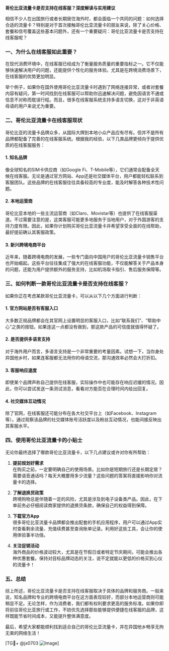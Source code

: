 **哥伦比亚流量卡是否支持在线客服？深度解读与实用建议**

相信不少人在出国旅行或者长期居住海外时，都会面临一个共同的问题：如何选择合适的流量卡？特别是对于首次接触哥伦比亚流量卡的朋友来说，除了关心价格、套餐和信号覆盖这些基本问题外，还有一个重要疑问：哥伦比亚流量卡是否支持在线客服呢？

### 一、为什么在线客服如此重要？
在现代消费环境中，在线客服已经成为了衡量服务质量的重要指标之一。它不仅能够快速解决用户的问题，还能提供个性化的服务体验。尤其是在跨境消费场景下，在线客服的优势更加明显。

举个例子，如果你在国外使用哥伦比亚流量卡时遇到了网络连接异常，或者对套餐内容有疑问，第一时间找到在线客服可以帮助你迅速解决问题，避免因语言不通或信息不对称而耽误行程。而且，很多在线客服系统支持多语言切换，这对于非英语母语的用户来说尤为重要。

### 二、哥伦比亚流量卡在线客服现状
哥伦比亚的流量卡品牌众多，从国际大牌到本地小众产品应有尽有。但并不是所有品牌都配备了完善的在线客服系统。根据我的经验，以下几类品牌更倾向于提供优质的在线客服服务：

#### 1. **知名品牌**
像全球知名的SIM卡供应商（如Google Fi、T-Mobile等），它们通常会配备全天候在线客服。无论是通过官方网站、App还是社交媒体平台，用户都能轻松联系到客服团队。这些品牌的在线客服往往具备较高的专业度，能及时解答各种技术性问题。

#### 2. **本地运营商**
哥伦比亚本地的一些主流运营商（如Claro、Movistar等）也提供了在线客服渠道。不过需要注意的是，这类客服可能更多地服务于当地用户，对于外国游客的支持力度有限。因此，如果你计划购买哥伦比亚流量卡并希望享受全面的在线帮助，最好提前确认其客服政策。

#### 3. **新兴跨境电商平台**
近年来，随着跨境电商的发展，一些专门面向中国用户的哥伦比亚流量卡销售平台也开始崛起。这些平台往往集成了强大的在线客服功能，不仅能解答关于产品本身的问题，还能为用户提供额外的服务支持，比如机场取卡指引、售后服务保障等。

### 三、如何判断一款哥伦比亚流量卡是否支持在线客服？
如果你正在考虑某款哥伦比亚流量卡，可以从以下几个方面进行判断：

#### 1. 官方网站是否有客服入口
大多数正规品牌都会在其官网上设置明显的客服入口，比如“联系我们”、“帮助中心”之类的按钮。如果连这一点都没有做到，那这款产品的可信度就值得怀疑了。

#### 2. 是否提供多语言支持
对于海外用户而言，多语言支持是一个非常重要的考量因素。试想一下，当你身处异国他乡时，如果连客服都无法用你的母语交流，那沟通效率必然会大打折扣。

#### 3. 客服响应速度
即使某个品牌声称自己提供在线客服，实际操作中也可能存在响应迟缓的情况。因此，你可以尝试发送一条测试消息，看看对方能否在合理时间内给出回复。

#### 4. 社交媒体互动情况
除了官网，在线客服还可能分布在各大社交平台上（如Facebook、Instagram等）。通过观察该品牌的社交媒体账号活跃度以及粉丝互动情况，也能间接反映出其客服水平。

### 四、使用哥伦比亚流量卡的小贴士
无论你最终选择了哪款哥伦比亚流量卡，以下几点建议或许对你有所帮助：

1. **提前规划好需求**  
   在购买之前，一定要明确自己的使用场景。比如你是短期旅行还是长期定居？需要语音通话吗？每天大概要用多少流量？这些问题的答案将直接影响你对流量卡的选择。

2. **了解退换货政策**  
   跨境购物总是伴随着一定的风险，尤其是涉及到电子设备类产品。因此，在下单前务必仔细阅读商家提供的退换货条款，确保自己的权益得到保障。

3. **下载官方App**  
   很多哥伦比亚流量卡品牌都会推出配套的手机应用程序，用户可以通过App实时查看剩余流量、充值续费甚至查询账单记录。利用好这些工具，会让你的使用体验事半功倍。

4. **关注促销活动**  
   海外商品的价格波动较大，尤其是在节假日或者特定节庆期间，可能会推出各种优惠套餐。保持对目标品牌动态的关注，说不定就能以更低的价格买到心仪的流量卡！

### 五、总结
综上所述，哥伦比亚流量卡是否支持在线客服取决于具体的品牌和服务商。一般来说，知名品牌和专业的跨境电商平台在这方面表现较好，而部分本地运营商则可能稍显不足。无论怎样，作为消费者，我们都有权利要求更高的服务标准。如果你即将前往哥伦比亚旅行或工作，不妨优先选择那些能够提供便捷在线客服的品牌，这样既能节省时间成本，又能提升整体满意度。

最后，希望大家都能顺利找到适合自己的哥伦比亚流量卡，并在异国他乡畅享无拘无束的网络生活！  

[TG💪+ @jx0703 ![Image](https://github.com/user-attachments/assets/dbca1d08-cadb-493c-b0ec-ad6f7a83f270)]